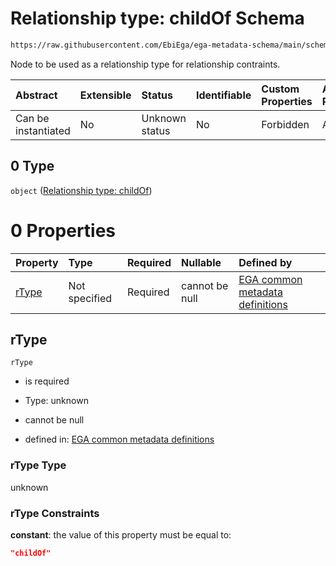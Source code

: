 # Relationship type: childOf Schema

```txt
https://raw.githubusercontent.com/EbiEga/ega-metadata-schema/main/schemas/EGA.policy.json#/properties/policyRelationships/items/allOf/1/anyOf/2/allOf/0/anyOf/0
```

Node to be used as a relationship type for relationship contraints.

| Abstract            | Extensible | Status         | Identifiable | Custom Properties | Additional Properties | Access Restrictions | Defined In                                                                   |
| :------------------ | :--------- | :------------- | :----------- | :---------------- | :-------------------- | :------------------ | :--------------------------------------------------------------------------- |
| Can be instantiated | No         | Unknown status | No           | Forbidden         | Allowed               | none                | [EGA.policy.json\*](../../../schemas/EGA.policy.json "open original schema") |

## 0 Type

`object` ([Relationship type: childOf](ega-4-definitions-relationship-type-childof.md))

# 0 Properties

| Property        | Type          | Required | Nullable       | Defined by                                                                                                                                                                                                                                            |
| :-------------- | :------------ | :------- | :------------- | :---------------------------------------------------------------------------------------------------------------------------------------------------------------------------------------------------------------------------------------------------- |
| [rType](#rtype) | Not specified | Required | cannot be null | [EGA common metadata definitions](ega-4-definitions-relationship-type-childof-properties-rtype.md "https://raw.githubusercontent.com/EbiEga/ega-metadata-schema/main/schemas/EGA.common-definitions.json#/definitions/rTypeChildOf/properties/rType") |

## rType



`rType`

*   is required

*   Type: unknown

*   cannot be null

*   defined in: [EGA common metadata definitions](ega-4-definitions-relationship-type-childof-properties-rtype.md "https://raw.githubusercontent.com/EbiEga/ega-metadata-schema/main/schemas/EGA.common-definitions.json#/definitions/rTypeChildOf/properties/rType")

### rType Type

unknown

### rType Constraints

**constant**: the value of this property must be equal to:

```json
"childOf"
```

